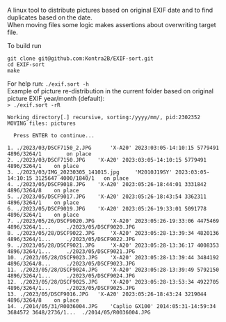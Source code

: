 A linux tool to distribute pictures based on original EXIF date and to find duplicates based on the date.\
When moving files some logic makes assertions about overwriting target file.

To build run
```
git clone git@github.com:Kontra2B/EXIF-sort.git
cd EXIF-sort
make
```

For help run: `./exif.sort -h`\
Example of picture re-distribution in the current folder based on original picture EXIF year/month (default):\
`> ./exif.sort -rR`
```
Working directory[.] recursive, sorting:/yyyy/mm/, pid:2302352
MOVING files: pictures

  Press ENTER to continue...

1. ./2023/03/DSCF7150_2.JPG      'X-A20' 2023:03:05-14:10:15 5779491 4896/3264/1        on place
2. ./2023/03/DSCF7150.JPG	 'X-A20' 2023:03:05-14:10:15 5779491 4896/3264/1	on place
3. ./2023/03/IMG_20230305_141015.jpg	 'M2010J19SY' 2023:03:05-14:10:15 3125647 4000/1840/1	on place
4. ./2023/05/DSCF9018.JPG	 'X-A20' 2023:05:26-18:44:01 3331842 4896/3264/8	on place
5. ./2023/05/DSCF9017.JPG	 'X-A20' 2023:05:26-18:43:54 3362311 4896/3264/1	on place
6. ./2023/05/DSCF9019.JPG	 'X-A20' 2023:05:26-19:33:01 5091778 4896/3264/1	on place
7. ./2023/05/26/DSCF9020.JPG	 'X-A20' 2023:05:26-19:33:06 4475469 4896/3264/1... 	./2023/05/DSCF9020.JPG
8. ./2023/05/28/DSCF9022.JPG	 'X-A20' 2023:05:28-13:39:34 4820136 4896/3264/1... 	./2023/05/DSCF9022.JPG
9. ./2023/05/28/DSCF9021.JPG	 'X-A20' 2023:05:28-13:36:17 4008353 4896/3264/1... 	./2023/05/DSCF9021.JPG
10. ./2023/05/28/DSCF9023.JPG	 'X-A20' 2023:05:28-13:39:44 3484192 4896/3264/8... 	./2023/05/DSCF9023.JPG
11. ./2023/05/28/DSCF9024.JPG	 'X-A20' 2023:05:28-13:39:49 5792150 4896/3264/1... 	./2023/05/DSCF9024.JPG
12. ./2023/05/28/DSCF9025.JPG	 'X-A20' 2023:05:28-13:53:34 4922705 4896/3264/1... 	./2023/05/DSCF9025.JPG
13. ./2023/05/DSCF9016.JPG	 'X-A20' 2023:05:26-18:43:24 3219044 4896/3264/8	on place
14. ./2014/05/31/R0036004.JPG	 'Caplio GX100' 2014:05:31-14:59:34 3684572 3648/2736/1... 	./2014/05/R0036004.JPG
```
